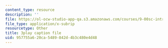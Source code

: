 ```yaml
---
content_type: resource
description: ''
file: https://ol-ocw-studio-app-qa.s3.amazonaws.com/courses/9-00sc-introduction-to-psychology-fall-2011/957755a620ca5489842d4b3c480e4d48_t73rjeOj0eY.vtt
file_type: application/x-subrip
resourcetype: Other
title: 3play caption file
uid: 957755a6-20ca-5489-842d-4b3c480e4d48
---
```

